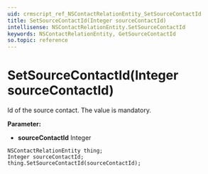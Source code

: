 ```yaml
---
uid: crmscript_ref_NSContactRelationEntity_SetSourceContactId
title: SetSourceContactId(Integer sourceContactId)
intellisense: NSContactRelationEntity.SetSourceContactId
keywords: NSContactRelationEntity, GetSourceContactId
so.topic: reference
---
```


# SetSourceContactId(Integer sourceContactId)

Id of the source contact. The value is mandatory.

**Parameter:** 
 - **sourceContactId** Integer

```crmscript
NSContactRelationEntity thing;
Integer sourceContactId;
thing.SetSourceContactId(sourceContactId);
```

